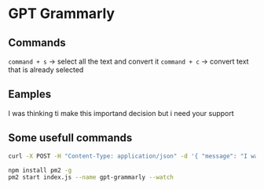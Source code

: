 # GPT Grammarly

## Commands

`command + s` -> select all the text and convert it
`command + c` -> convert text that is already selected

## Eamples

I was thinking ti make this importand decision but i need your support

## Some usefull commands

```bash
curl -X POST -H "Content-Type: application/json" -d '{ "message": "I was thinking ti make this importand decision but i need your support" }' http://localhost:8787

npm install pm2 -g
pm2 start index.js --name gpt-grammarly --watch
```
